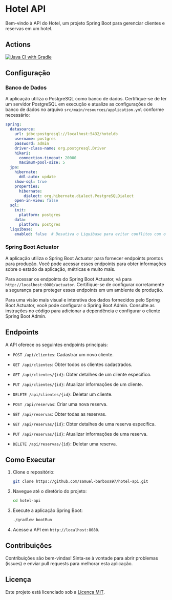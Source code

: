 # Hotel API

Bem-vindo à API do Hotel, um projeto Spring Boot para gerenciar clientes e reservas em um hotel.

## Actions

[![Java CI with Gradle](https://github.com/samuel-barbosa97/java-hotel-api-v2/actions/workflows/gradle.yml/badge.svg?branch=main)](https://github.com/samuel-barbosa97/java-hotel-api-v2/actions/workflows/gradle.yml)

## Configuração

### Banco de Dados

A aplicação utiliza o PostgreSQL como banco de dados. Certifique-se de ter um servidor PostgreSQL em execução e atualize as configurações de banco de dados no arquivo `src/main/resources/application.yml` conforme necessário:

```yaml
spring:
  datasource:
    url: jdbc:postgresql://localhost:5432/hoteldb
    username: postgres
    password: admin
    driver-class-name: org.postgresql.Driver
    hikari:
      connection-timeout: 20000
      maximum-pool-size: 5
  jpa:
    hibernate:
      ddl-auto: update
    show-sql: true
    properties:
      hibernate:
        dialect: org.hibernate.dialect.PostgreSQLDialect
    open-in-view: false
  sql:
    init:
      platform: postgres
    data:
      platform: postgres
  liquibase:
    enabled: false  # Desativa o Liquibase para evitar conflitos com o Hibernate durante a inicialização
```

### Spring Boot Actuator

A aplicação utiliza o Spring Boot Actuator para fornecer endpoints prontos para produção. Você pode acessar esses endpoints para obter informações sobre o estado da aplicação, métricas e muito mais.

Para acessar os endpoints do Spring Boot Actuator, vá para `http://localhost:8080/actuator`. Certifique-se de configurar corretamente a segurança para proteger esses endpoints em um ambiente de produção.

Para uma visão mais visual e interativa dos dados fornecidos pelo Spring Boot Actuator, você pode configurar o Spring Boot Admin. Consulte as instruções no código para adicionar a dependência e configurar o cliente Spring Boot Admin.

## Endpoints

A API oferece os seguintes endpoints principais:

- `POST /api/clientes`: Cadastrar um novo cliente.
- `GET /api/clientes`: Obter todos os clientes cadastrados.
- `GET /api/clientes/{id}`: Obter detalhes de um cliente específico.
- `PUT /api/clientes/{id}`: Atualizar informações de um cliente.
- `DELETE /api/clientes/{id}`: Deletar um cliente.

- `POST /api/reservas`: Criar uma nova reserva.
- `GET /api/reservas`: Obter todas as reservas.
- `GET /api/reservas/{id}`: Obter detalhes de uma reserva específica.
- `PUT /api/reservas/{id}`: Atualizar informações de uma reserva.
- `DELETE /api/reservas/{id}`: Deletar uma reserva.

## Como Executar

1. Clone o repositório:

   ```bash
   git clone https://github.com/samuel-barbosa97/hotel-api.git
   ```

2. Navegue até o diretório do projeto:

   ```bash
   cd hotel-api
   ```

3. Execute a aplicação Spring Boot:

   ```bash
   ./gradlew bootRun
   ```

4. Acesse a API em `http://localhost:8080`.

## Contribuições

Contribuições são bem-vindas! Sinta-se à vontade para abrir problemas (issues) e enviar pull requests para melhorar esta aplicação.

## Licença

Este projeto está licenciado sob a [Licença MIT](LICENSE).
